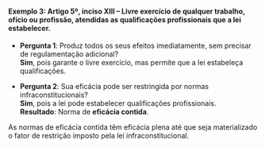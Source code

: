 #### **Exemplo 3**: Artigo 5º, inciso XIII – Livre exercício de qualquer trabalho, ofício ou profissão, atendidas as qualificações profissionais que a lei estabelecer.

- **Pergunta 1**: Produz todos os seus efeitos imediatamente, sem precisar de regulamentação adicional?  
    **Sim**, pois garante o livre exercício, mas permite que a lei estabeleça qualificações.
  
- **Pergunta 2**: Sua eficácia pode ser restringida por normas infraconstitucionais?  
    **Sim**, pois a lei pode estabelecer qualificações profissionais.  
    **Resultado**: Norma de **eficácia contida**.

As normas de eficácia contida têm eficácia plena até que seja materializado o
fator de restrição imposto pela lei infraconstitucional.